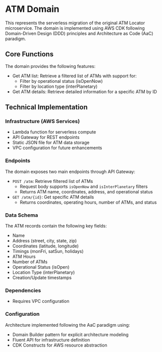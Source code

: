 # ATM Domain
This represents the serverless migration of the original ATM Locator microservice. The domain is implemented using AWS CDK following Domain-Driven Design (DDD) principles and Architecture as Code (AaC) paradigm.

## Core Functions
The domain provides the following features:
- Get ATM list: Retrieve a filtered list of ATMs with support for:
  - Filter by operational status (isOpenNow)
  - Filter by location type (interPlanetary)
- Get ATM details: Retrieve detailed information for a specific ATM by ID

## Technical Implementation
### Infrastructure (AWS Services)
- Lambda function for serverless compute
- API Gateway for REST endpoints
- Static JSON file for ATM data storage
- VPC configuration for future enhancements

### Endpoints
The domain exposes two main endpoints through API Gateway:
- `POST /atm`: Retrieve filtered list of ATMs
  - Request body supports `isOpenNow` and `isInterPlanetary` filters
  - Returns ATM name, coordinates, address, and operational status
- `GET /atm/{id}`: Get specific ATM details
  - Returns coordinates, operating hours, number of ATMs, and status

### Data Schema
The ATM records contain the following key fields:
- Name
- Address (street, city, state, zip)
- Coordinates (latitude, longitude)
- Timings (monFri, satSun, holidays)
- ATM Hours
- Number of ATMs
- Operational Status (isOpen)
- Location Type (interPlanetary)
- Creation/Update timestamps

### Dependencies
- Requires VPC configuration

### Configuration
Architecture implemented following the AaC paradigm using:
- Domain Builder pattern for explicit architecture modeling
- Fluent API for infrastructure definition
- CDK Constructs for AWS resource abstraction
